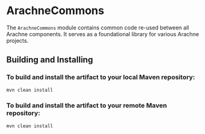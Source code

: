 # ArachneCommons

The `ArachneCommons` module contains common code re-used between all Arachne components. It serves as a foundational library for various Arachne projects.

## Building and Installing

### To build and install the artifact to your local Maven repository:
```sh
mvn clean install
```
### To build and install the artifact to your remote Maven repository:
```sh
mvn clean install
```
